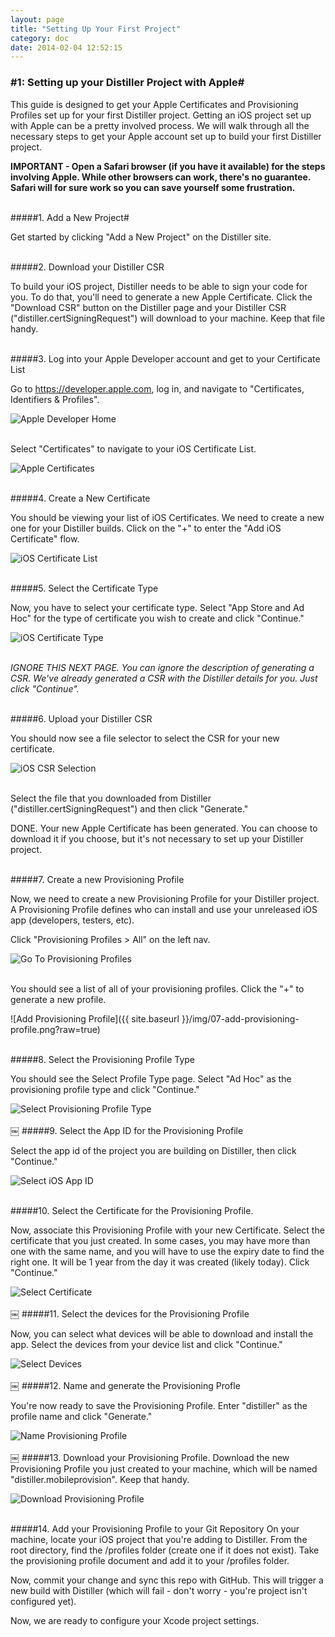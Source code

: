 ```yaml
---
layout: page
title: "Setting Up Your First Project"
category: doc
date: 2014-02-04 12:52:15
---
```



### #1: Setting up your Distiller Project with Apple#

This guide is designed to get your Apple Certificates and Provisioning Profiles set up for your first Distiller project. Getting an iOS project set up with Apple can be a pretty involved process. We will walk through all the necessary steps to get your Apple account set up to build your first Distiller project.


**IMPORTANT - Open a Safari browser (if you have it available) for the steps involving Apple. While other browsers can work, there's no guarantee. Safari will for sure work so you can save yourself some frustration.**
<br />
<br />

#####1. Add a New Project#

Get started by clicking "Add a New Project" on the Distiller site.
<br />
<br />

#####2. Download your Distiller CSR

To build your iOS project, Distiller needs to be able to sign your code for you. To do that, you'll need to generate a new Apple Certificate.  Click the "Download CSR" button on the Distiller page and your Distiller CSR ("distiller.certSigningRequest") will download to your machine. Keep that file handy.
<br />
<br />

#####3. Log into your Apple Developer account and get to your Certificate List

Go to https://developer.apple.com, log in, and navigate to "Certificates, Identifiers & Profiles".

![Apple Developer Home](/img/01-dev-center-home.png?raw=true) 

<br />
Select "Certificates" to navigate to your iOS Certificate List.


![Apple Certificates](/img/02-select-certificates.png?raw=true)
<br />
<br />

#####4. Create a New Certificate

You should be viewing your list of iOS Certificates. We need to create a new one for your Distiller builds. Click on the "+" to enter the "Add iOS Certificate" flow.

![iOS Certificate List](/img/03-add-new-certificate.png?raw=true)
<br />
<br />

#####5. Select the Certificate Type

Now, you have to select your certificate type. Select "App Store and Ad Hoc" for the type of certificate you wish to create and click "Continue."

![iOS Certificate Type](/img/04-select-certificate-type.png?raw=true)
<br />
<br />

*IGNORE THIS NEXT PAGE. You can ignore the description of generating a CSR. We've already generated a CSR with the Distiller details for you. Just click "Continue".*
<br />
<br />

#####6. Upload your Distiller CSR

You should now see a file selector to select the CSR for your new certificate.

![iOS CSR Selection](/img/05-upload-csr.png?raw=true)
<br />
<br />

Select the file that you downloaded from Distiller ("distiller.certSigningRequest") and then click "Generate."

DONE. Your new Apple Certificate has been generated.  You can choose to download it if you choose, but it's not necessary to set up your Distiller project.
<br />
<br />

#####7. Create a new Provisioning Profile

Now, we need to create a new Provisioning Profile for your Distiller project.  A Provisioning Profile defines who can install and use your unreleased iOS app (developers, testers, etc).

Click "Provisioning Profiles > All" on the left nav.

![Go To Provisioning Profiles](/img/06-goto-provisioning-profiles.png?raw=true)
<br />
<br />

You should see a list of all of your provisioning profiles. Click the "+" to generate a new profile.  

![Add Provisioning Profile]({{ site.baseurl }}/img/07-add-provisioning-profile.png?raw=true)
<br />
<br />

#####8. Select the Provisioning Profile Type

You should see the Select Profile Type page. Select "Ad Hoc" as the provisioning profile type and click "Continue."

![Select Provisioning Profile Type](/img/08-select-profile-type.png?raw=true)
<br />
<br />
￼
#####9. Select the App ID for the Provisioning Profile

Select the app id of the project you are building on Distiller, then click "Continue."

![Select iOS App ID](/img/09-select-app-id.png?raw=true)
<br />
<br />

#####10. Select the Certificate for the Provisioning Profile.

Now, associate this Provisioning Profile with your new Certificate. Select the certificate that you just created. In some cases, you may have more than one with the same name, and you will have to use the expiry date to find the right one. It will be 1 year from the day it was created (likely today). Click "Continue."

![Select Certificate](/img/10-select-certificate.png?raw=true)
<br />
<br />
￼
#####11. Select the devices for the Provisioning Profile

Now, you can select what devices will be able to download and install the app. Select the devices from your device list and click "Continue."

![Select Devices](/img/11-select-devices.png?raw=true)
<br />
<br />
￼
#####12. Name and generate the Provisioning Profle

You're now ready to save the Provisioning Profile. Enter "distiller" as the profile name and click "Generate."

![Name Provisioning Profile](/img/12-name-save-provisioning-profile.png?raw=true)
<br />
<br />
￼
#####13. Download your Provisioning Profile.
Download the new Provisioning Profile you just created to your machine, which will be named "distiller.mobileprovision".  Keep that handy.

![Download Provisioning Profile](/img/13-download-provisioning-profile.png?raw=true)
<br />
<br />

#####14. Add your Provisioning Profile to your Git Repository
On your machine, locate your iOS project that you're adding to Distiller.  From the root directory, find the /profiles folder (create one if it does not exist). Take the provisioning profile document and add it to your /profiles folder. 

Now, commit your change and sync this repo with GitHub.  This will trigger a new build with Distiller (which will fail - don't worry - you're project isn't configured yet). 

Now, we are ready to configure your Xcode project settings.  
